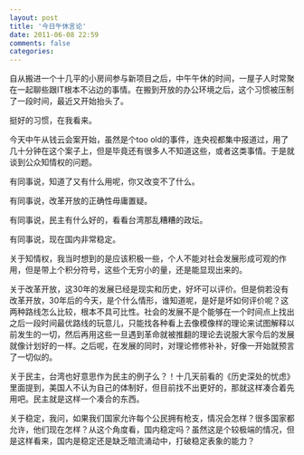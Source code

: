 ```yaml
---
layout: post
title: '今日午休言论'
date: 2011-06-08 22:59
comments: false
categories: 
---
```

    

自从搬进一个十几平的小房间参与新项目之后，中午午休的时间，一屋子人时常聚在一起聊些跟IT根本不沾边的事情。在搬到开放的办公环境之后，这个习惯被压制了一段时间，最近又开始抬头了。

挺好的习惯，在我看来。

今天中午从钱云会案开始，虽然是个too old的事件，连央视都集中报道过，用了几十分钟在这个案子上，但是毕竟还有很多人不知道这些，或者这类事情。于是就谈到公众知情权的问题。

有同事说，知道了又有什么用呢，你又改变不了什么。

有同事说，改革开放的正确性毋庸置疑。

有同事说，民主有什么好的，看看台湾那乱糟糟的政坛。

有同事说，现在国内非常稳定。

关于知情权，我当时想到的是应该积极一些，个人不能对社会发展形成可观的作用，但是带上个积分符号，这些个无穷小的量，还是能显现出来的。

关于改革开放，这30年的发展已经是现实和历史，好坏可以评价。但是倘若没有改革开放，30年后的今天，是个什么情形，谁知道呢，是好是坏如何评价呢？这两种路线怎么比较，根本不具可比性。社会的发展不是个能够在一个时间点上找出之后一段时间最优路线的玩意儿，只能找各种看上去像模像样的理论来试图解释以前发生的一切，然后再用这些一旦遇到革命就被推翻的理论去说服大家今后的发展就像计划好的一样。之后呢，在发展的同时，对理论修修补补，好像一开始就预言了一切似的。

关于民主，台湾也好意思作为民主的例子么？！十几天前看的《历史深处的忧虑》里面提到，美国人不认为自己的体制好，但目前找不出更好的，那就这样凑合着先用吧。民主就是这样一个凑合的东西。

关于稳定，我问，如果我们国家允许每个公民拥有枪支，情况会怎样？很多国家都允许，他们现在怎样？从这个角度看，国内稳定吗？虽然这是个较极端的情况，但是这样看来，国内是稳定还是缺乏暗流涌动中，打破稳定表象的能力？
